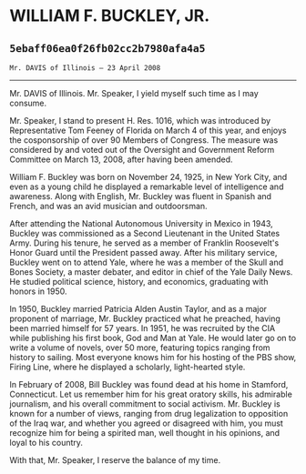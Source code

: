 # WILLIAM F. BUCKLEY, JR.
## `5ebaff06ea0f26fb02cc2b7980afa4a5`
`Mr. DAVIS of Illinois — 23 April 2008`

---


Mr. DAVIS of Illinois. Mr. Speaker, I yield myself such time as I may 
consume.

Mr. Speaker, I stand to present H. Res. 1016, which was introduced by 
Representative Tom Feeney of Florida on March 4 of this year, and 
enjoys the cosponsorship of over 90 Members of Congress. The measure 
was considered by and voted out of the Oversight and Government Reform 
Committee on March 13, 2008, after having been amended.

William F. Buckley was born on November 24, 1925, in New York City, 
and even as a young child he displayed a remarkable level of 
intelligence and awareness. Along with English, Mr. Buckley was fluent 
in Spanish and French, and was an avid musician and outdoorsman.

After attending the National Autonomous University in Mexico in 1943, 
Buckley was commissioned as a Second Lieutenant in the United States 
Army. During his tenure, he served as a member of Franklin Roosevelt's 
Honor Guard until the President passed away. After his military 
service, Buckley went on to attend Yale, where he was a member of the 
Skull and Bones Society, a master debater, and editor in chief of the 
Yale Daily News. He studied political science, history, and economics, 
graduating with honors in 1950.

In 1950, Buckley married Patricia Alden Austin Taylor, and as a major 
proponent of marriage, Mr. Buckley practiced what he preached, having 
been married himself for 57 years. In 1951, he was recruited by the CIA 
while publishing his first book, God and Man at Yale. He would later go 
on to write a volume of novels, over 50 more, featuring topics ranging 
from history to sailing. Most everyone knows him for his hosting of the 
PBS show, Firing Line, where he displayed a scholarly, light-hearted 
style.

In February of 2008, Bill Buckley was found dead at his home in 
Stamford, Connecticut. Let us remember him for his great oratory 
skills, his admirable journalism, and his overall commitment to social 
activism. Mr. Buckley is known for a number of views, ranging from drug 
legalization to opposition of the Iraq war, and whether you agreed or 
disagreed with him, you must recognize him for being a spirited man, 
well thought in his opinions, and loyal to his country.

With that, Mr. Speaker, I reserve the balance of my time.